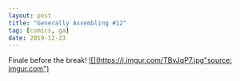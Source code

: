 ```yaml
---
layout: post
title: "Generally Assembling #12"
tag: [comics, ga]
date: 2019-12-23
---
```

<!-- #76 -->
Finale before the break!
[![](https://i.imgur.com/TBvJqP7.jpg"source: imgur.com")](https://i.imgur.com/TBvJqP7.jpg)
